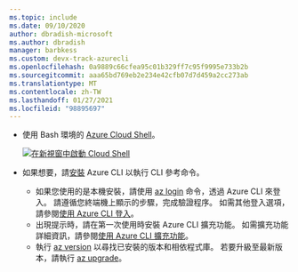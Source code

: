 ```yaml
---
ms.topic: include
ms.date: 09/10/2020
author: dbradish-microsoft
ms.author: dbradish
manager: barbkess
ms.custom: devx-track-azurecli
ms.openlocfilehash: 0a9889c66cfea95c01b329ff7c95f9995e733b2b
ms.sourcegitcommit: aaa65bd769eb2e234e42cfb07d7d459a2cc273ab
ms.translationtype: MT
ms.contentlocale: zh-TW
ms.lasthandoff: 01/27/2021
ms.locfileid: "98895697"
---
```

- 使用 Bash 環境的 [Azure Cloud Shell](../articles/cloud-shell/quickstart.md)。

   [![在新視窗中啟動 Cloud Shell](media/cloud-shell-try-it/hdi-launch-cloud-shell.png)](https://shell.azure.com)   
- 如果想要，請[安裝](/cli/azure/install-azure-cli) Azure CLI 以執行 CLI 參考命令。
   - 如果您使用的是本機安裝，請使用 [az login](/cli/azure/reference-index#az_login) 命令，透過 Azure CLI 來登入。  請遵循您終端機上顯示的步驟，完成驗證程序。  如需其他登入選項，請參閱[使用 Azure CLI 登入](/cli/azure/authenticate-azure-cli)。
  - 出現提示時，請在第一次使用時安裝 Azure CLI 擴充功能。  如需擴充功能詳細資訊，請參閱[使用 Azure CLI 擴充功能](/cli/azure/azure-cli-extensions-overview)。
  - 執行 [az version](/cli/azure/reference-index?#az_version) 以尋找已安裝的版本和相依程式庫。 若要升級至最新版本，請執行 [az upgrade](/cli/azure/reference-index?#az_upgrade)。